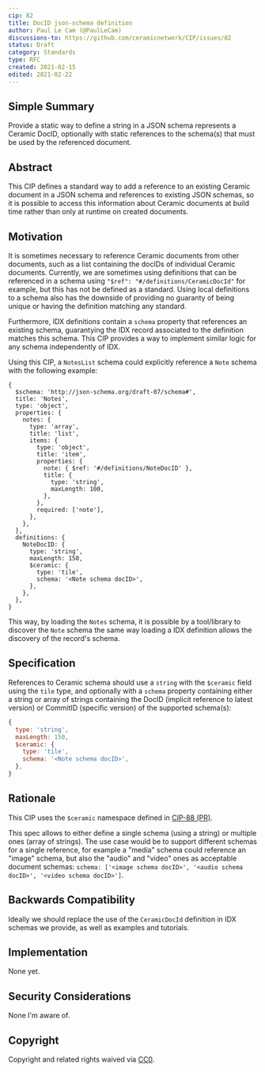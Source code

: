 ```yaml
---
cip: 82
title: DocID json-schema definition
author: Paul Le Cam (@PaulLeCam)
discussions-to: https://github.com/ceramicnetwork/CIP/issues/82
status: Draft
category: Standards
type: RFC
created: 2021-02-15
edited: 2021-02-22
---
```


## Simple Summary

Provide a static way to define a string in a JSON schema represents a Ceramic DocID, optionally with static references to the schema(s) that must be used by the referenced document.

## Abstract

This CIP defines a standard way to add a reference to an existing Ceramic document in a JSON schema and references to existing JSON schemas, so it is possible to access this information about Ceramic documents at build time rather than only at runtime on created documents.

## Motivation

It is sometimes necessary to reference Ceramic documents from other documents, such as a list containing the docIDs of individual Ceramic documents.
Currently, we are sometimes using definitions that can be referenced in a schema using `"$ref": "#/definitions/CeramicDocId"` for example, but this has not be defined as a standard.
Using local definitions to a schema also has the downside of providing no guaranty of being unique or having the definition matching any standard.

Furthermore, IDX definitions contain a `schema` property that references an existing schema, guarantying the IDX record associated to the definition matches this schema.
This CIP provides a way to implement similar logic for any schema independently of IDX.

Using this CIP, a `NotesList` schema could explicitly reference a `Note` schema with the following example:

```
{
  $schema: 'http://json-schema.org/draft-07/schema#',
  title: 'Notes',
  type: 'object',
  properties: {
    notes: {
      type: 'array',
      title: 'list',
      items: {
        type: 'object',
        title: 'item',
        properties: {
          note: { $ref: '#/definitions/NoteDocID' },
          title: {
            type: 'string',
            maxLength: 100,
          },
        },
        required: ['note'],
      },
    },
  },
  definitions: {
    NoteDocID: {
      type: 'string',
      maxLength: 150,
      $ceramic: {
        type: 'tile',
        schema: '<Note schema docID>',
      },
    },
  },
}
```

This way, by loading the `Notes` schema, it is possible by a tool/library to discover the `Note` schema the same way loading a IDX definition allows the discovery of the record's schema.

## Specification

References to Ceramic schema should use a `string` with the `$ceramic` field using the `tile` type, and optionally with a `schema` property containing either a string or array of strings containing the DocID (implicit reference to latest version) or CommitID (specific version) of the supported schema(s):

```js
{
  type: 'string',
  maxLength: 150,
  $ceramic: {
    type: 'tile',
    schema: '<Note schema docID>',
  },
}
```

## Rationale

This CIP uses the `$ceramic` namespace defined in [CIP-88 (PR)](https://github.com/ceramicnetwork/CIP/issues/88).

This spec allows to either define a single schema (using a string) or multiple ones (array of strings).
The use case would be to support different schemas for a single reference, for example a "media" schema could reference an "image" schema, but also the "audio" and "video" ones as acceptable document schemas: `schema: ['<image schema docID>', '<audio schema docID>', '<video schema docID>']`.

## Backwards Compatibility

Ideally we should replace the use of the `CeramicDocId` definition in IDX schemas we provide, as well as examples and tutorials.

## Implementation

None yet.

## Security Considerations

None I'm aware of.

## Copyright

Copyright and related rights waived via [CC0](https://creativecommons.org/publicdomain/zero/1.0/).
